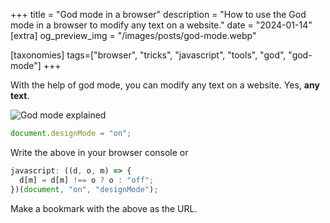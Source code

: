 +++
title = "God mode in a browser"
description = "How to use the God mode in a browser to modify any text on a website."
date = "2024-01-14"
[extra]
og_preview_img = "/images/posts/god-mode.webp"

[taxonomies]
tags=["browser", "tricks", "javascript", "tools", "god", "god-mode"]
+++

With the help of god mode, you can modify any text on a website. Yes, **any text**.

![God mode explained](https://cdn.hashnode.com/res/hashnode/image/upload/v1705206226752/fcbee2dc-9b86-4ee3-a210-141109189e0e.gif)

```javascript
document.designMode = "on";
```

Write the above in your browser console or

```javascript
javascript: ((d, o, m) => {
  d[m] = d[m] !== o ? o : "off";
})(document, "on", "designMode");
```

Make a bookmark with the above as the URL.
